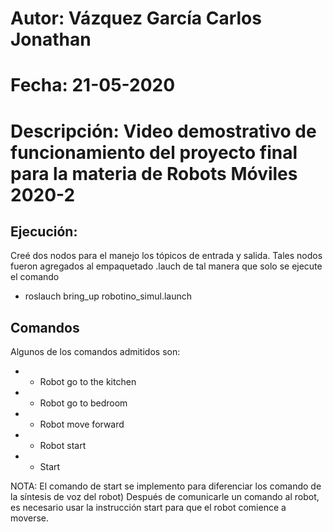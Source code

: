 # Autor:       Vázquez García Carlos Jonathan
# Fecha:       21-05-2020
# Descripción: Video demostrativo de funcionamiento del proyecto final para la materia de Robots Móviles 2020-2

## Ejecución:   
Creé dos nodos para el manejo los tópicos de entrada y salida.
Tales nodos fueron agregados al empaquetado .lauch de tal manera que solo se ejecute el comando 
* roslauch bring_up robotino_simul.launch

## Comandos
Algunos de los comandos admitidos son:
* - Robot go to the kitchen
* - Robot go to bedroom
* - Robot move forward
* - Robot start
* - Start 

NOTA: El comando de start se implemento para diferenciar los comando de la síntesis de voz del robot)
      Después de comunicarle un comando al robot, es necesario usar la instrucción start para que el robot
      comience a moverse.
      
